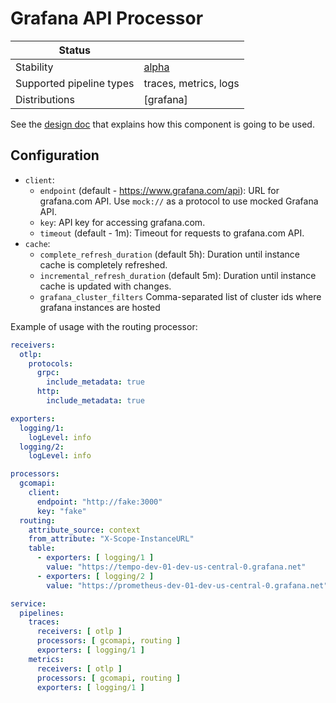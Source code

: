# Grafana API Processor

| Status                   |                       |
|--------------------------|-----------------------|
| Stability                | [alpha]               |
| Supported pipeline types | traces, metrics, logs |
| Distributions            | [grafana]             |

See the [design doc] that explains how this component is going to be used.

## Configuration

- `client`:
    - `endpoint` (default - https://www.grafana.com/api): URL for grafana.com API.
       Use `mock://` as a protocol to use mocked Grafana API.
    - `key`: API key for accessing grafana.com.
    - `timeout` (default - 1m): Timeout for requests to grafana.com API.
- `cache`:
    - `complete_refresh_duration` (default 5h): Duration until instance
       cache is completely refreshed.
    - `incremental_refresh_duration` (default 5m): Duration until instance
       cache is updated with changes.
    - `grafana_cluster_filters` Comma-separated list of cluster ids where grafana instances are hosted
    
Example of usage with the routing processor:

```yaml
receivers:
  otlp:
    protocols:
      grpc:
        include_metadata: true
      http:
        include_metadata: true

exporters:
  logging/1:
    logLevel: info
  logging/2:
    logLevel: info

processors:
  gcomapi:
    client:
      endpoint: "http://fake:3000"
      key: "fake"
  routing:
    attribute_source: context
    from_attribute: "X-Scope-InstanceURL"
    table:
      - exporters: [ logging/1 ]
        value: "https://tempo-dev-01-dev-us-central-0.grafana.net"
      - exporters: [ logging/2 ]
        value: "https://prometheus-dev-01-dev-us-central-0.grafana.net"

service:
  pipelines:
    traces:
      receivers: [ otlp ]
      processors: [ gcomapi, routing ]
      exporters: [ logging/1 ]
    metrics:
      receivers: [ otlp ]
      processors: [ gcomapi, routing ]
      exporters: [ logging/1 ]
```

[alpha]: https://github.com/open-telemetry/opentelemetry-collector#alpha
[design doc]: https://docs.google.com/document/d/1HsJr5eVH4WOdSSGIeaYRRUGAqx4Bzx-CSna1mspW4a4/edit#heading=h.89ldx0hih690
